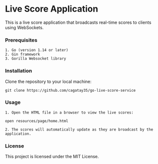 # Live Score Application

This is a live score application that broadcasts real-time scores to clients using WebSockets.

### Prerequisites

    1. Go (version 1.14 or later)
    2. Gin framework
    3. Gorilla Websocket library

### Installation

Clone the repository to your local machine:

```
git clone https://github.com/cagatay35/go-live-score-service
```

### Usage

    1. Open the HTML file in a browser to view the live scores:
```
open resources/page/home.html
```
    2. The scores will automatically update as they are broadcast by the application.


### License
This project is licensed under the MIT License.

